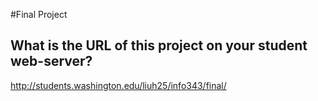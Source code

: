 #Final Project

## What is the URL of this project on your student web-server?
  http://students.washington.edu/liuh25/info343/final/
